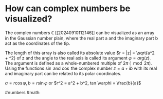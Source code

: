 # How can complex numbers be visualized?
The complex numbers $\mathbb{C}$ [[20240910112146]] can be visualized as an array in the Gaussian number plain, 
where the real part a and the imaginary part b act as the coordinates of the tip.

The length of this array is also called its absolute value $r = |z| = \sqrt{a^2 + \^2} of z 
and the angle to the real axis is called its argument $\varphi = arg(z)$.
The argument is defined as a whole-numbered multiple of $2\pi$ ($\mod 2\pi$).
Using the functions $\sin$ and $\cos$ the complex number $z=a+ib$ with its real and imaginary
part can be related to its polar coordinates.

$a = r \cos \varphi, b = r \sin \varphi$
or
$r^2 = a^2 + b^2, tan \varphi = \frac{b}{a}$

#numbers #math
